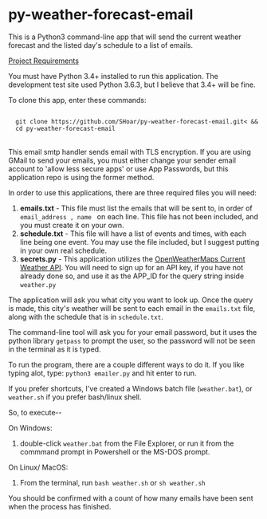 # py-weather-forecast-email
This is a Python3 command-line app that will send the current weather forecast and the listed day's schedule to  a list of emails.

<u>Project Requirements</u>

You must have Python 3.4+ installed to run this application. The development test site used Python 3.6.3, but I believe that 3.4+ will be fine.

To clone this app, enter these commands:

<code>
  git clone https://github.com/SHoar/py-weather-forecast-email.git< &&
  cd py-weather-forecast-email
</code>
<br/>

This email smtp handler sends email with TLS encryption.  If you are using GMail to send your emails, you must either change your sender email account to 'allow less secure apps'
or use App Passwords, but this application repo is using the former method.

In order to use this applications, there are three required files you will need:
<ol>
  <li><strong>emails.txt</strong> - This file must list the emails that will be sent to, in order of <code> email_address , name </code> on each line.  This file has not been included, and you must create it on your own.</li> 
  <li><strong>schedule.txt</strong> - This file will have a list of events and times, with each line being one event. You may use the file included, but I suggest putting in your own real schedule.</li>
  <li><strong>secrets.py</strong> - This application utilizes the <a href='http://openweathermap.org/current' target='_blank'>OpenWeatherMaps Current Weather API</a>.  You will need to sign up for an API key, if you have not already done so, and use it as the APP_ID for the query string inside <code>weather.py</code></li>
</ol>

The application will ask you what city you want to look up.  Once the query is made, this city's weather will be sent to each email in the <code>emails.txt</code> file, along with the schedule that is in <code>schedule.txt</code>.

The command-line tool will ask you for your email password, but it uses the python library <code>getpass</code> to prompt the user, so the password will not be seen in the terminal as it is typed.

To run the program, there are a couple different ways to do it. If you like typing alot, type: <code>python3 emailer.py</code> and hit enter to run.

If you prefer shortcuts, I've created a Windows batch file (<code>weather.bat</code>), or <code>weather.sh</code> if you prefer bash/linux shell.

So, to execute--

On Windows:
<ol>
  <li>double-click <code>weather.bat</code> from the File Explorer, or run it from the commmand prompt in Powershell or the MS-DOS prompt.</li>
</ol>
On Linux/ MacOS:
<ol>
  <li>From the terminal, run <code>bash weather.sh</code> or <code>sh weather.sh</code></li>
</ol>

You should be confirmed with a count of how many emails have been sent when the process has finished.